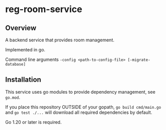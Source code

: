 # reg-room-service

## Overview

A backend service that provides room management.

Implemented in go.

Command line arguments
```-config <path-to-config-file> [-migrate-database]```

## Installation

This service uses go modules to provide dependency management, see `go.mod`.

If you place this repository OUTSIDE of your gopath, `go build cmd/main.go` and
`go test ./...` will download all required dependencies by default.

Go 1.20 or later is required.
